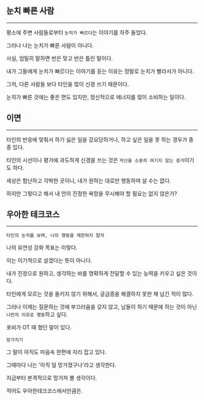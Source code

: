 ## 눈치 빠른 사람

---

평소에 주변 사람들로부터 `눈치가 빠르다`는 이야기를 자주 들었다.

그러나 나는 눈치가 빠른 사람이 아니다.

사실, 엄밀히 말하면 반은 맞고 반은 틀린 말이다.
<br>

내가 그들에게 눈치가 빠르다는 이야기를 듣는 이유는 정말로 눈치가 빨라서가 아니다.

그저, 다른 사람들 보다 타인을 많이 신경 쓰기 때문이다.

눈치가 빠른 것에는 좋은 면도 있지만, 정신적으로 에너지를 많이 소비하는 일이다.

## 이면

---

타인의 반응에 맞춰서 하기 싫은 일을 강요당하거나, 하고 싶은 일을 못 하는 경우가 종종 있다.

타인의 시선이나 평가에 과도하게 신경을 쓰는 것은 `자신을 소중히 여기지 않는 증거`이기도 하다.
<br>

세상은 험난하고 각박한 곳이니, 내가 원하는 대로만 행동하며 살 수는 없다.

하지만 그렇다고 해서 내 안의 진정한 욕망을 무시해야 할 필요는 없지 않은가?

## 우아한 테크코스

---

`타인의 눈치를 보며, 나의 행동을 제한하지 말자`

나의 유연성 강화 목표는 이렇다.

이는 이기적으로 살겠다는 뜻이 아니다.

내가 진정으로 원하고, 생각하는 바를 명확하게 전달할 수 있는 능력을 키우고 싶은 것이다.
<br>

타인에게 모르는 것을 들키지 않기 위해서, 궁금증을 해결하지 못한 채 넘긴 적이 많다.

그러나 이제는 질문하는 것에 부끄러움을 갖지 않고, 남들이 하기 때문에 하는 것이 아닌 `나만의 이유로 행동`하고 싶다.
<br>

포비가 OT 때 했던 말이 있다.

`망가지기`

그 말이 아직도 마음속 한편에 자리 잡고 있다.

그때마다 나는 '아직 덜 망가졌구나'라고 생각한다.

지금부터 본격적으로 망가져 볼 생각이다.

적어도 우아한테크코스에서만큼은.